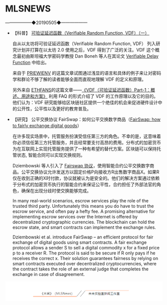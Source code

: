 

# ​MLSNEWS

——————◆20190505◆——————

- 【科普】 [可验证延迟函数（Verifiable Random Function, VDF）（一）](https://blog.priewienv.me/post/verifiable-delay-function-1/)

  自从以太坊将可验证延迟函数（Verifiable Random Function, VDF） 列入研究计划并打算在以太坊 2.0 使用之后，VDF 得到了广泛的关注。VDF 这个概念最初由斯坦福大学密码学教授 Dan Boneh 等人在其论文 [Verifiable Delay Function](https://eprint.iacr.org/2018/601) 中给出。
  
  来自于 [PRIEWIENV](https://blog.priewienv.me/) 的这篇文章试图通过浅显的语言和具体的例子来让对密码学和群论不够了解的读者能够全面而直观地理解 VDF 的定义和原理。
  
  另外来自 [ETHFANS](https://ethfans.org)的这篇文章——[《VDF（可验证延迟函数）Part-1：概述、用途和方案》](https://ethfans.org/posts/vdf-faq-part-1) 利用 FAQ 的形式介绍了 VDF 的工作原理以及它的目的。他们认为：VDF 研究能够给区块链社区提供一个绝佳的机会来促进硬件设计中的公开性，公平性以及更好的教育普及。
  
- 【研究】 公平交换协议 FairSwap：如何公平交换数字商品（[FairSwap: how to fairly exchange digital goods](https://blog.acolyer.org/2018/12/05/fairswap-how-to-fairly-exchange-digital-goods/)）

  在许多现实场景中，托管服务扮演受信任第三方的角色。不幸的是，这意味着你必须信任第三方托管服务，并且经常要支付高昂的费用。分布式的加密货币为在互联网上实现托管服务提供了一种有希望的替代方案。区块链可以保持托管状态, 智能合同可以实现交换规则。
  
  Dziembowski 等人引入了 [Fairswap 协议](https://eprint.iacr.org/2018/740.pdf)，使用智能合约公平交换数字商品。公平交换协议允许发送方以固定价格P向接收方R出售数字商品X。如果R仅在收到正确的X时付款，协议就被认为是安全的。他们的解决方案通过依赖于分布式的加密货币执行的智能合约来保证公平性，合约担任了外部法官的角色，确保在出现分歧时使交换能够完成。
  
  In many real-world scenarios, escrow services play the role of the trusted third party. Unfortunately this means you do have to trust the escrow service, and often pay a hefty fee. A promising alternative for implementing escrow services over the Internet is offered by decentralized cryptographic currencies. The blockchain can hold the escrow state, and smart contracts can implement the exchange rules.
  
  Dziembowski et al. introduce FairSwap – an efficient protocol for fair exchange of digital goods using smart contracts. A fair exchange protocol allows a sender S to sell a digital commodity x for a fixed price p to a receiver R. The protocol is said to be secure if R only pays if he receives the correct x. Their solution guarantees fairness by relying on smart contracts executed over decentralized cryptocurrencies, where the contract takes the role of an external judge that completes the exchange in case of disagreement. 


![](/image/footlogo.png)